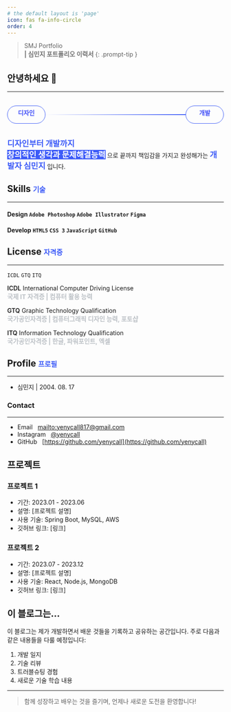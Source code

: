 ```yaml
---
# the default layout is 'page'
icon: fas fa-info-circle
order: 4
---
```


> SMJ Portfolio <br> <span class="small"> \| 심민지 포트폴리오 이력서</span>
{: .prompt-tip }

<style>

    .content-box{
        display:flex;
        margin: 2rem 0;
    }

    .rect{
        width: 100px;
        padding: 0.3rem;
        border: 1.5px solid #3E5CF8;
        text-align: center;
        border-radius: 50px;
        color: #3E4CF8;
        font-weight: 700;
    }

    .line{
        width: 26.5rem;
        height: 1.5px;  /* 선의 두께 */
        background: linear-gradient(to right, rgba(0, 0, 0, 0), #3E5CF8);
        margin: 20px 0;  /* 위아래 여백 */
    }

    .blue{
        color: #3E5CF8;
        font-weight: 700;
        font-size:1.15rem;
    }

    .blue-small{
        color: #3E5CF8;
        font-weight: 700;
        font-size: 1rem;
    }

    .blue-bg{
        background-color: #3E5CF8;
        color:white;
        font-weight: 700;
        font-size:1.15rem;
    }

    .bold{
        font-weight: 600;
    }

    .gray{
        color: #BCC1C6;
        font-size:0.9rem;
        font-weight: 700;
    }

    .small{
        color: #717171;
        font-size:0.9rem;
        font-weight: 700;
    }

    main a {
    color: black;
    }


</style>

## 안녕하세요 👋 

---

<div class="content-box">
    <div class="rect">디자인</div>
    <div class="line"></div>
    <div class="rect">개발</div>
</div>


<span class="blue">디자인부터 개발까지</span> <br>
<span class="blue-bg">창의적인 생각과 문제해결능력</span> 으로 끝까지 책임감을 가지고 완성해가는 <span class="blue">개발자 심민지</span> 입니다.

## Skills <span class="blue-small">기술</span>

---
#### Design `Adobe Photoshop` `Adobe Illustrator` `Figma`
#### Develop `HTML5` `CSS 3` `JavaScript` `GitHub`

## License <span class="blue-small">자격증</span>

---

`ICDL` `GTQ` `ITQ`


<span class="bold">ICDL</span> International Computer Driving License <br>
<span class="gray">국제 IT 자격증 | 컴퓨터 활용 능력</span>

<span class="bold">GTQ</span> Graphic Technology Qualification <br>
<span class="gray">국가공인자격증 | 컴퓨터그래픽 디자인 능력, 포토샵</span>

<span class="bold">ITQ</span> Information Technology Qualification <br>
<span class="gray">국가공인자격증 | 한글, 파워포인트, 엑셀</span>

## Profile <span class="blue-small">프로필</span>

---

- 심민지 \| 2004. 08. 17

### Contact
---
- Email &nbsp;&nbsp;<mailto:yenycall817@gmail.com>
- Instagram &nbsp;&nbsp;[@yenycall](https://instagram.com/yenycall)
- GitHub &nbsp;&nbsp;[https://github.com/yenycall](https://github.com/yenycall)


## 프로젝트

### 프로젝트 1
- 기간: 2023.01 - 2023.06
- 설명: [프로젝트 설명]
- 사용 기술: Spring Boot, MySQL, AWS
- 깃허브 링크: [링크]

### 프로젝트 2
- 기간: 2023.07 - 2023.12
- 설명: [프로젝트 설명]
- 사용 기술: React, Node.js, MongoDB
- 깃허브 링크: [링크]



## 이 블로그는...

이 블로그는 제가 개발하면서 배운 것들을 기록하고 공유하는 공간입니다. 
주로 다음과 같은 내용들을 다룰 예정입니다:

1. 개발 일지
2. 기술 리뷰
3. 트러블슈팅 경험
4. 새로운 기술 학습 내용

---

> 함께 성장하고 배우는 것을 즐기며, 언제나 새로운 도전을 환영합니다!